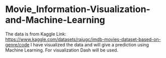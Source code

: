 # Movie_Information-Visualization-and-Machine-Learning
The data is from Kaggle
Link: https://www.kaggle.com/datasets/rajugc/imdb-movies-dataset-based-on-genre/code
I have visualized the data and will give a prediction using Machine Learning.
For visualization Dash will be used.
